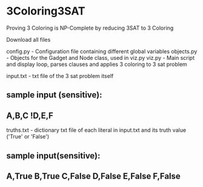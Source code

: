 # 3Coloring3SAT
Proving 3 Coloring is NP-Complete by reducing 3SAT to 3 Coloring



Download all files

config.py - Configuration file containing different global variables
objects.py - Objects for the Gadget and Node class, used in viz.py
viz.py - Main script and display loop, parses clauses and applies 3 coloring to 3 sat problem

input.txt - txt file of the 3 sat problem itself

sample input (sensitive):
--
A,B,C
!D,E,F
--

truths.txt - dictionary txt file of each literal in input.txt and its truth value ('True' or 'False')

sample input(sensitive):
--
A,True
B,True
C,False
D,False
E,False
F,False
--
